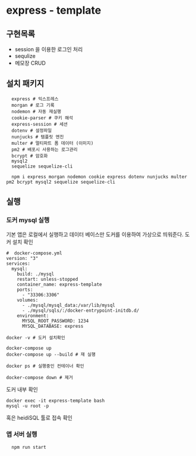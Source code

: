 # express - template

## 구현목록

- session 을 이용한 로그인 처리
- sequlize
- 메모장 CRUD

## 설치 패키지

```
  express # 익스프레스
  morgan # 로그 기록
  nodemon # 자동 재실행
  cookie-parser # 쿠키 해석
  express-session # 세션
  dotenv # 설정파일
  nunjucks # 템플릿 엔진
  multer # 멀티파트 폼 데이터 (이미지)
  pm2 # 배포시 사용하는 로그관리
  bcrypt # 암호화
  mysql2
  sequelize sequelize-cli
```

```
  npm i express morgan nodemon cookie express dotenv nunjucks multer pm2 bcrypt mysql2 sequelize sequelize-cli
```

## 실행

### 도커 mysql 실행

기본 앱은 로컬에서 실행하고
데이터 베이스만 도커를 이용하여 가상으로 띄워준다. 도커 설치 확인

```
#  docker-compose.yml
version: "3"
services:
  mysql:
    build: ./mysql
    restart: unless-stopped
    container_name: express-template
    ports:
      - "33306:3306"
    volumes:
      - ./mysql/mysql_data:/var/lib/mysql
      - ./mysql/sqls/:/docker-entrypoint-initdb.d/
    environment:
      MYSQL_ROOT_PASSWORD: 1234
      MYSQL_DATABASE: express
```

```
docker -v # 도커 설치확인

docker-compose up
docker-compose up --build # 재 실행

docker ps # 실행중인 컨테이너 확인

docker-compose down # 제거
```

도커 내부 확인

```
docker exec -it express-template bash
mysql -u root -p
```

혹은 heidiSQL 툴로 접속 확인

### 앱 서버 실행

```
  npm run start
```
